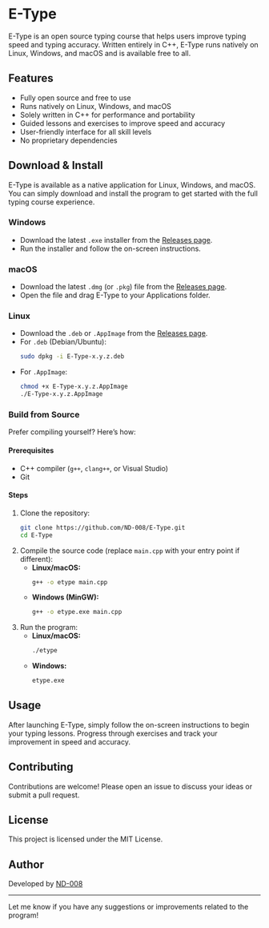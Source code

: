 # E-Type

E-Type is an open source typing course that helps users improve typing speed and typing accuracy. Written entirely in C++, E-Type runs natively on Linux, Windows, and macOS and is available free to all.

## Features

- Fully open source and free to use
- Runs natively on Linux, Windows, and macOS
- Solely written in C++ for performance and portability
- Guided lessons and exercises to improve speed and accuracy
- User-friendly interface for all skill levels
- No proprietary dependencies

## Download & Install

E-Type is available as a native application for Linux, Windows, and macOS. You can simply download and install the program to get started with the full typing course experience.

### Windows

- Download the latest `.exe` installer from the [Releases page](https://github.com/ND-008/E-Type/releases).
- Run the installer and follow the on-screen instructions.

### macOS

- Download the latest `.dmg` (or `.pkg`) file from the [Releases page](https://github.com/ND-008/E-Type/releases).
- Open the file and drag E-Type to your Applications folder.

### Linux

- Download the `.deb` or `.AppImage` from the [Releases page](https://github.com/ND-008/E-Type/releases).
- For `.deb` (Debian/Ubuntu):
  ```bash
  sudo dpkg -i E-Type-x.y.z.deb
  ```
- For `.AppImage`:
  ```bash
  chmod +x E-Type-x.y.z.AppImage
  ./E-Type-x.y.z.AppImage
  ```

### Build from Source

Prefer compiling yourself? Here’s how:

#### Prerequisites

- C++ compiler (`g++`, `clang++`, or Visual Studio)
- Git

#### Steps

1. Clone the repository:
   ```bash
   git clone https://github.com/ND-008/E-Type.git
   cd E-Type
   ```
2. Compile the source code (replace `main.cpp` with your entry point if different):
   - **Linux/macOS:**
     ```bash
     g++ -o etype main.cpp
     ```
   - **Windows (MinGW):**
     ```bash
     g++ -o etype.exe main.cpp
     ```
3. Run the program:
   - **Linux/macOS:**
     ```bash
     ./etype
     ```
   - **Windows:**
     ```cmd
     etype.exe
     ```

## Usage

After launching E-Type, simply follow the on-screen instructions to begin your typing lessons. Progress through exercises and track your improvement in speed and accuracy.

## Contributing

Contributions are welcome! Please open an issue to discuss your ideas or submit a pull request.

## License

This project is licensed under the MIT License.

## Author

Developed by [ND-008](https://github.com/ND-008)

---

Let me know if you have any suggestions or improvements related to the program!